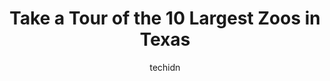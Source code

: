 ---
layout: ampstory
image: https://i0.wp.com/paketmu.com/wp-content/uploads/2023/06/african-savanna-at-fort-worth-zoo-0-in-texas-1686364468.jpeg?resize=640,853
author: techidn
featured: false
description: Explore the diverse Zoo scene in Texas, home to an incredible selection of 10 establishments catering to every taste. Whether youre in search of iconic favorites or undiscovered treasures, 
title: Take a Tour of the 10 Largest Zoos in Texas
cover:
   title: Take a Tour of the 10 Largest Zoos in Texas
   subtitle: RICKPATE
   background: https://paketmu.com/wp-content/uploads/2023/06/african-savanna-at-fort-worth-zoo-0-in-texas-1686364468.jpeg

pages: 
 - layout: thirds
   top: <h1>#1 Houston Zoo</h1>
   bottom: "<p>We went during the week and our reservation time was for 9-00 am so it was easy to park and get in the zoo. The later you go, parking becomes a nightmare, so keep that in</p>"
   background: https://paketmu.com/wp-content/uploads/2023/06/african-savanna-at-fort-worth-zoo-1-in-texas-1686364468.jpeg
   backgroundblur: true
 - layout: thirds
   top: <h1>#2 San Antonio Zoo</h1>
   bottom: "<p>Good zoo. I really enjoyed how its set up. We went during a cold day so there was some things we didnt get to see but it was nice having the dinosaurs out around the z</p>"
   background: https://paketmu.com/wp-content/uploads/2023/06/african-savanna-at-fort-worth-zoo-2-in-texas-1686364468.jpeg
   cta:
      link: https://paketmu.com/take-a-tour-of-the-10-largest-zoos-in-texas/
      text: Take a Tour of the 10 Largest Zoos in Texas
 - layout: thirds
   top: <h1>#3 Dallas Zoo</h1>
   bottom: "<p>This is the best zoo in the area. This is a very kid friendly zoo. Employees are very nice and the animals are beautiful! The facility is SO beautiful, and there is much </p>"
   background: https://paketmu.com/wp-content/uploads/2023/06/african-savanna-at-fort-worth-zoo-3-in-texas-1686364469.png
   cta:
      link: https://paketmu.com/take-a-tour-of-the-10-largest-zoos-in-texas/
      text: Take a Tour of the 10 Largest Zoos in Texas
 - layout: thirds
   top: <h1>#4 Fort Worth Zoo</h1>
   bottom: "<p>1989 Colonial Pkwy, Fort Worth, TX 76110, United States</p>"
   background: https://images.unsplash.com/photo-1602536052359-ef94c21c5948?ixlib=rb-4.0.3&ixid=MnwxMjA3fDB8MHxwaG90by1wYWdlfHx8fGVufDB8fHx8&auto=format&fit=crop&w=640&h=853&q=80
   cta:
      link: https://paketmu.com/take-a-tour-of-the-10-largest-zoos-in-texas/
      text: Take a Tour of the 10 Largest Zoos in Texas
 - layout: thirds
   top: <h1>#5 El Paso Zoo and Botanical Gardens</h1>
   bottom: "<p>4001 E Paisano Dr, El Paso, TX 79905, United States</p>"
   background: https://images.unsplash.com/photo-1597773150796-e5c14ebecbf5?ixlib=rb-4.0.3&ixid=MnwxMjA3fDB8MHxwaG90by1wYWdlfHx8fGVufDB8fHx8&auto=format&fit=crop&w=640&h=853&q=80
   cta:
      link: https://paketmu.com/take-a-tour-of-the-10-largest-zoos-in-texas/
      text: Take a Tour of the 10 Largest Zoos in Texas
 - layout: thirds
   top: <h1>#6 Cameron Park Zoo</h1>
   bottom: "<p>1701 N 4th St, Waco, TX 76707, United States</p>"
   background: https://images.unsplash.com/photo-1604871000636-074fa5117945?ixlib=rb-4.0.3&ixid=MnwxMjA3fDB8MHxwaG90by1wYWdlfHx8fGVufDB8fHx8&auto=format&fit=crop&w=640&h=853&q=80
   cta:
      link: https://paketmu.com/take-a-tour-of-the-10-largest-zoos-in-texas/
      text: Take a Tour of the 10 Largest Zoos in Texas
 - layout: thirds
   top: <h1>#7 Caldwell Zoo</h1>
   bottom: "<p>2203 W Martin Luther King Jr Blvd, Tyler, TX 75702, United States</p>"
   background: https://images.unsplash.com/photo-1518640467707-6811f4a6ab73?ixlib=rb-4.0.3&ixid=MnwxMjA3fDB8MHxwaG90by1wYWdlfHx8fGVufDB8fHx8&auto=format&fit=crop&w=640&h=853&q=80
   cta:
      link: https://paketmu.com/take-a-tour-of-the-10-largest-zoos-in-texas/
      text: Take a Tour of the 10 Largest Zoos in Texas
 - layout: thirds
   middle: Continue reading...
   background: https://images.unsplash.com/photo-1615749413727-825b59a857b5?ixlib=rb-4.0.3&ixid=MnwxMjA3fDB8MHxwaG90by1wYWdlfHx8fGVufDB8fHx8&auto=format&fit=crop&w=640&h=853&q=80
   cta:
      link: https://paketmu.com/take-a-tour-of-the-10-largest-zoos-in-texas/
      text: Take a Tour of the 10 Largest Zoos in Texas
      
---